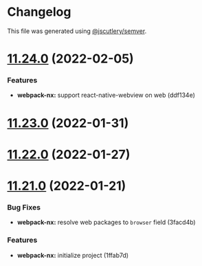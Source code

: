 # Changelog

This file was generated using [@jscutlery/semver](https://github.com/jscutlery/semver).

# [11.24.0](https://github.com/wSedlacek/flagship-text/compare/v11.23.0...v11.24.0) (2022-02-05)


### Features

* **webpack-nx:** support react-native-webview on web (ddf134e)



# [11.23.0](https://github.com/wSedlacek/flagship-text/compare/v11.22.0...v11.23.0) (2022-01-31)



# [11.22.0](https://github.com/wSedlacek/flagship-text/compare/v11.21.0...v11.22.0) (2022-01-27)



# [11.21.0](https://github.com/wSedlacek/flagship-text/compare/v11.20.2...v11.21.0) (2022-01-21)


### Bug Fixes

* **webpack-nx:** resolve web packages to `browser` field (3facd4b)


### Features

* **webpack-nx:** initialize project (1ffab7d)
